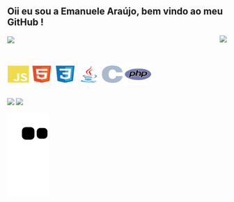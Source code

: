 ## Oii eu sou a Emanuele Araújo, bem vindo ao meu GitHub !
<div>
  <a>
    <img align="center"  src="https://github-readme-stats.vercel.app/api?username=manuaraujo15&layout=compact&theme=radical" />
    <img align="right" src="https://github-readme-stats.vercel.app/api/top-langs/?username=manuaraujo15&show_icons=true&theme=radical" />
  </a>
  <a href="https://github.com/manuaraujo15/github-readme-stats">
    
  </a>
</div>

##

<div style="display: inline_block"><br>
  <img align="center" alt="Js" height="40" width="50" src="https://raw.githubusercontent.com/devicons/devicon/master/icons/javascript/javascript-plain.svg"/>
  <img align="center" alt="HTML" height="40" width="50" src="https://raw.githubusercontent.com/devicons/devicon/master/icons/html5/html5-original.svg"/>
  <img align="center" alt="CSS" height="40" width="50" src="https://raw.githubusercontent.com/devicons/devicon/master/icons/css3/css3-original.svg"/>
  <img align="center" alt="java" height="40" width="50" src="https://raw.githubusercontent.com/devicons/devicon/master/icons/java/java-original.svg"/>
  <img align="center" alt="c" height="40" width="50" src="https://raw.githubusercontent.com/devicons/devicon/master/icons/c/c-original.svg"/>
  <img align="center" alt="php" height="50" width="60" src="https://raw.githubusercontent.com/devicons/devicon/master/icons/php/php-original.svg"/>



</div>
 
  ##
 
<div> 
  <a href = "mailto:contatoemanuelearaujo@gmail.com"><img src="https://img.shields.io/badge/-Gmail-%23333?style=for-the-badge&logo=gmail&logoColor=white" target="_blank"></a>
  <a href="https://www.linkedin.com/in/emanuele-fernanda-ferraz-de-araújo/" target="_blank"><img src="https://img.shields.io/badge/-LinkedIn-%230077B5?style=for-the-badge&logo=linkedin&logoColor=white" target="_blank"></a> 
  
</div>

![Snake animation](https://github.com/manuaraujo15/manuaraujo15/blob/output/github-contribution-grid-snake.svg?)

